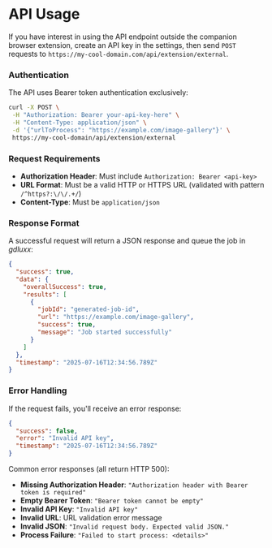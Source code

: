 # API Usage

If you have interest in using the API endpoint outside the companion browser
extension, create an API key in the settings, then send `POST` requests to
`https://my-cool-domain.com/api/extension/external`.

### Authentication

The API uses Bearer token authentication exclusively:

```bash
curl -X POST \
 -H "Authorization: Bearer your-api-key-here" \
 -H "Content-Type: application/json" \
 -d '{"urlToProcess": "https://example.com/image-gallery"}' \
 https://my-cool-domain/api/extension/external
```

### Request Requirements

- **Authorization Header**: Must include `Authorization: Bearer <api-key>`
- **URL Format**: Must be a valid HTTP or HTTPS URL (validated with pattern
  `/^https?:\/\/.+/`)
- **Content-Type**: Must be `application/json`

### Response Format

A successful request will return a JSON response and queue the job in _gdluxx_:

```json
{
  "success": true,
  "data": {
    "overallSuccess": true,
    "results": [
      {
        "jobId": "generated-job-id",
        "url": "https://example.com/image-gallery",
        "success": true,
        "message": "Job started successfully"
      }
    ]
  },
  "timestamp": "2025-07-16T12:34:56.789Z"
}
```

### Error Handling

If the request fails, you'll receive an error response:

```json
{
  "success": false,
  "error": "Invalid API key",
  "timestamp": "2025-07-16T12:34:56.789Z"
}
```

Common error responses (all return HTTP 500):

- **Missing Authorization Header**:
  `"Authorization header with Bearer token is required"`
- **Empty Bearer Token**: `"Bearer token cannot be empty"`
- **Invalid API Key**: `"Invalid API key"`
- **Invalid URL**: URL validation error message
- **Invalid JSON**: `"Invalid request body. Expected valid JSON."`
- **Process Failure**: `"Failed to start process: <details>"`
